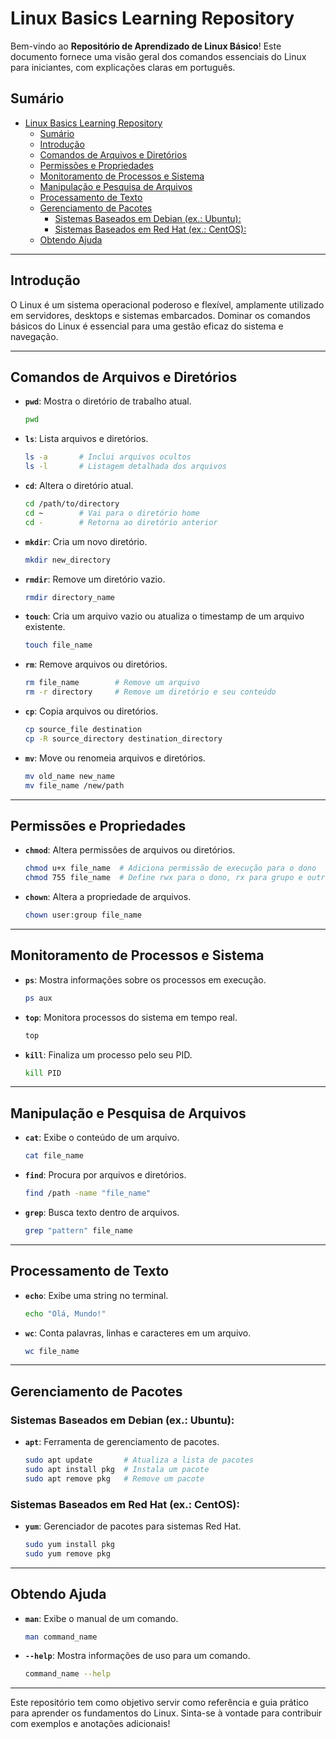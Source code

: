# Linux Basics Learning Repository

Bem-vindo ao **Repositório de Aprendizado de Linux Básico**! Este documento fornece uma visão geral dos comandos essenciais do Linux para iniciantes, com explicações claras em português.

## Sumário

- [Linux Basics Learning Repository](#linux-basics-learning-repository)
  - [Sumário](#sumário)
  - [Introdução](#introdução)
  - [Comandos de Arquivos e Diretórios](#comandos-de-arquivos-e-diretórios)
  - [Permissões e Propriedades](#permissões-e-propriedades)
  - [Monitoramento de Processos e Sistema](#monitoramento-de-processos-e-sistema)
  - [Manipulação e Pesquisa de Arquivos](#manipulação-e-pesquisa-de-arquivos)
  - [Processamento de Texto](#processamento-de-texto)
  - [Gerenciamento de Pacotes](#gerenciamento-de-pacotes)
    - [Sistemas Baseados em Debian (ex.: Ubuntu):](#sistemas-baseados-em-debian-ex-ubuntu)
    - [Sistemas Baseados em Red Hat (ex.: CentOS):](#sistemas-baseados-em-red-hat-ex-centos)
  - [Obtendo Ajuda](#obtendo-ajuda)

---

## Introdução
O Linux é um sistema operacional poderoso e flexível, amplamente utilizado em servidores, desktops e sistemas embarcados. Dominar os comandos básicos do Linux é essencial para uma gestão eficaz do sistema e navegação.

---

## Comandos de Arquivos e Diretórios

- **`pwd`**: Mostra o diretório de trabalho atual.
  ```bash
  pwd
  ```
- **`ls`**: Lista arquivos e diretórios.
  ```bash
  ls -a       # Inclui arquivos ocultos
  ls -l       # Listagem detalhada dos arquivos
  ```
- **`cd`**: Altera o diretório atual.
  ```bash
  cd /path/to/directory
  cd ~        # Vai para o diretório home
  cd -        # Retorna ao diretório anterior
  ```
- **`mkdir`**: Cria um novo diretório.
  ```bash
  mkdir new_directory
  ```
- **`rmdir`**: Remove um diretório vazio.
  ```bash
  rmdir directory_name
  ```
- **`touch`**: Cria um arquivo vazio ou atualiza o timestamp de um arquivo existente.
  ```bash
  touch file_name
  ```
- **`rm`**: Remove arquivos ou diretórios.
  ```bash
  rm file_name        # Remove um arquivo
  rm -r directory     # Remove um diretório e seu conteúdo
  ```
- **`cp`**: Copia arquivos ou diretórios.
  ```bash
  cp source_file destination
  cp -R source_directory destination_directory
  ```
- **`mv`**: Move ou renomeia arquivos e diretórios.
  ```bash
  mv old_name new_name
  mv file_name /new/path
  ```

---

## Permissões e Propriedades

- **`chmod`**: Altera permissões de arquivos ou diretórios.
  ```bash
  chmod u+x file_name  # Adiciona permissão de execução para o dono
  chmod 755 file_name  # Define rwx para o dono, rx para grupo e outros
  ```
- **`chown`**: Altera a propriedade de arquivos.
  ```bash
  chown user:group file_name
  ```

---

## Monitoramento de Processos e Sistema

- **`ps`**: Mostra informações sobre os processos em execução.
  ```bash
  ps aux
  ```
- **`top`**: Monitora processos do sistema em tempo real.
  ```bash
  top
  ```
- **`kill`**: Finaliza um processo pelo seu PID.
  ```bash
  kill PID
  ```

---

## Manipulação e Pesquisa de Arquivos

- **`cat`**: Exibe o conteúdo de um arquivo.
  ```bash
  cat file_name
  ```
- **`find`**: Procura por arquivos e diretórios.
  ```bash
  find /path -name "file_name"
  ```
- **`grep`**: Busca texto dentro de arquivos.
  ```bash
  grep "pattern" file_name
  ```

---

## Processamento de Texto

- **`echo`**: Exibe uma string no terminal.
  ```bash
  echo "Olá, Mundo!"
  ```
- **`wc`**: Conta palavras, linhas e caracteres em um arquivo.
  ```bash
  wc file_name
  ```

---

## Gerenciamento de Pacotes

### Sistemas Baseados em Debian (ex.: Ubuntu):
- **`apt`**: Ferramenta de gerenciamento de pacotes.
  ```bash
  sudo apt update       # Atualiza a lista de pacotes
  sudo apt install pkg  # Instala um pacote
  sudo apt remove pkg   # Remove um pacote
  ```

### Sistemas Baseados em Red Hat (ex.: CentOS):
- **`yum`**: Gerenciador de pacotes para sistemas Red Hat.
  ```bash
  sudo yum install pkg
  sudo yum remove pkg
  ```

---

## Obtendo Ajuda

- **`man`**: Exibe o manual de um comando.
  ```bash
  man command_name
  ```
- **`--help`**: Mostra informações de uso para um comando.
  ```bash
  command_name --help
  ```

---

Este repositório tem como objetivo servir como referência e guia prático para aprender os fundamentos do Linux. Sinta-se à vontade para contribuir com exemplos e anotações adicionais!
